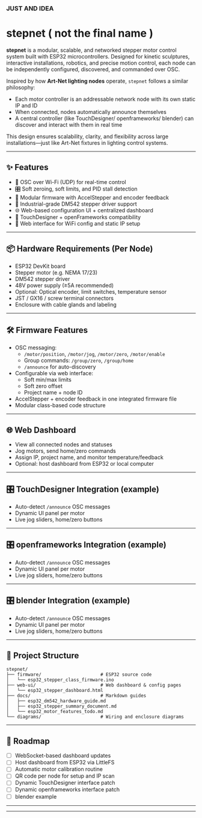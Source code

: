 
### JUST AND IDEA ###

# stepnet ( not the final name )

**stepnet** is a modular, scalable, and networked stepper motor control system built with ESP32 microcontrollers. Designed for kinetic sculptures, interactive installations, robotics, and precise motion control, each node can be independently configured, discovered, and commanded over OSC.

Inspired by how **Art-Net lighting nodes** operate, `stepnet` follows a similar philosophy:
- Each motor controller is an addressable network node with its own static IP and ID
- When connected, nodes automatically announce themselves
- A central controller (like TouchDesigner/ openframeworks/ blender) can discover and interact with them in real time

This design ensures scalability, clarity, and flexibility across large installations—just like Art-Net fixtures in lighting control systems.

---

## ✨ Features

- 📡 OSC over Wi-Fi (UDP) for real-time control
- 🎛 Soft zeroing, soft limits, and PID stall detection
- 🧠 Modular firmware with AccelStepper and encoder feedback
- 🧱 Industrial-grade DM542 stepper driver support
- 🌐 Web-based configuration UI + centralized dashboard
- 🧩 TouchDesigner + openFrameworks compatibility
- 🔌 Web interface for WiFi config and static IP setup

---

## 📦 Hardware Requirements (Per Node)

- ESP32 DevKit board
- Stepper motor (e.g. NEMA 17/23)
- DM542 stepper driver
- 48V power supply (≥5A recommended)
- Optional: Optical encoder, limit switches, temperature sensor
- JST / GX16 / screw terminal connectors
- Enclosure with cable glands and labeling

---

## 🛠 Firmware Features

- OSC messaging:
  - `/motor/position`, `/motor/jog`, `/motor/zero`, `/motor/enable`
  - Group commands: `/group/zero`, `/group/home`
  - `/announce` for auto-discovery
- Configurable via web interface:
  - Soft min/max limits
  - Soft zero offset
  - Project name + node ID
- AccelStepper + encoder feedback in one integrated firmware file
- Modular class-based code structure

---

## 🌐 Web Dashboard

- View all connected nodes and statuses
- Jog motors, send home/zero commands
- Assign IP, project name, and monitor temperature/feedback
- Optional: host dashboard from ESP32 or local computer

---

## 🎛 TouchDesigner Integration (example)

- Auto-detect `/announce` OSC messages
- Dynamic UI panel per motor
- Live jog sliders, home/zero buttons

---

## 🎛 openframeworks Integration (example)

- Auto-detect `/announce` OSC messages
- Dynamic UI panel per motor
- Live jog sliders, home/zero buttons

---

## 🎛 blender Integration (example)

- Auto-detect `/announce` OSC messages
- Dynamic UI panel per motor
- Live jog sliders, home/zero buttons

---

## 📁 Project Structure

```
stepnet/
├── firmware/                      # ESP32 source code
│   └── esp32_stepper_class_firmware.ino
├── web-ui/                        # Web dashboard & config pages
│   └── esp32_stepper_dashboard.html
├── docs/                          # Markdown guides
│   ├── esp32_dm542_hardware_guide.md
│   ├── esp32_stepper_summary_document.md
│   └── esp32_motor_features_todo.md
└── diagrams/                      # Wiring and enclosure diagrams
```

---

## 🔮 Roadmap

- [ ] WebSocket-based dashboard updates
- [ ] Host dashboard from ESP32 via LittleFS
- [ ] Automatic motor calibration routine
- [ ] QR code per node for setup and IP scan
- [ ] Dynamic TouchDesigner interface patch
- [ ] Dynamic openframeworks interface patch
- [ ] blender example

---



---



